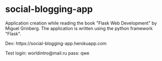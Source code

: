 # social-blogging-app
Application creation while reading the book "Flask Web Development" by Miguel Grinberg. The application is written using the python framework "Flask".
<p> Dev: https://social-blogging-app.herokuapp.com </p>
<p> Test login: worldintro@mail.ru pass: qwe </p>

